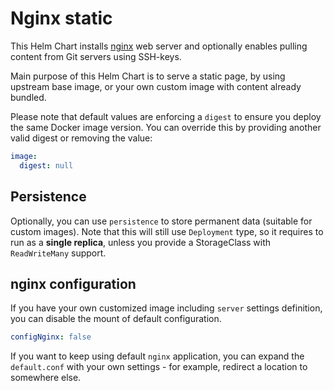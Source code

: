 # Nginx static

This Helm Chart installs [nginx](https://nginx.org/) web server and optionally enables pulling content from Git servers using SSH-keys.

Main purpose of this Helm Chart is to serve a static page, by using upstream base image, or your own custom image with content already bundled.

Please note that default values are enforcing a `digest` to ensure you deploy the same Docker image version.
You can override this by providing another valid digest or removing the value:

```yaml
image:
  digest: null
```

## Persistence

Optionally, you can use `persistence` to store permanent data (suitable for custom images).
Note that this will still use `Deployment` type, so it requires to run as a **single replica**, unless you provide a StorageClass with `ReadWriteMany` support.

## nginx configuration

If you have your own customized image including `server` settings definition, you can disable the mount of default configuration.

```yaml
configNginx: false
```

If you want to keep using default `nginx` application, you can expand the `default.conf` with your own settings - for example, redirect a location to somewhere else.
